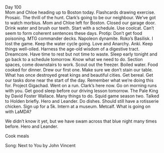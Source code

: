Day 100  
Mom and Chloe heading up to Boston today. Flashcards drawing exercise. Prosaic. The thrill of the hunt. Clark’s going to be our neighbour. We’ve got to watch morbius. Mom and Chloe left for Boston. Closed our garage door. Drink water and brush our teeth. Start with a schedule. Use coolcat. Can’t seem to form coherent sentences these days. Protip: Don’t get food poisoning. MTG commander decks. Napoleon dynamite. Roko’s Basilisk. I lost the game. Keep the water cycle going. Love and Anarchy. Anki. Keep things well-oiled. Harness the age-old wisdom of a digestive tract. Dreamcore. Have time to rest but not time to waste. Sleep early tonight and go back to a schedule tomorrow. Know what we need to do. Section spaces, come downstairs to work. Scout out the freezer. Boiled water. Food cooked for dinner. Drew our first one. Make sure we don’t stain our table. What has once destroyed great kings and beautiful cities. Get bereal. Get our tasks done near the start of the day. Remember what we’re doing this for. Project Gigachad. Went on a run. Clark’s here now. Go on morning runs with you. Get good sleep before our driving lesson tomorrow. The Pale King by David Foster Wallace. Many things to do. Squid game season two. Talked to Holden briefly. Hero and Leander. Do dishes. Should still have a rotisserie chicken. Sign up for a 5k. Intern at a museum. Metcalf. What is going on with LaMDA?

We didn’t know it yet, but we have swam across that blue night many times before. Hero and Leander. 

Cook meals

Song: Next to You by John Vincent
